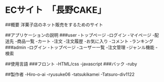 # ECサイト　「長野CAKE」

##概要
洋菓子店のネット販売をするためのサイト

##アプリケーションの説明
###user
-トップページ
-ログイン
-マイページ
-配送先
-商品一覧
-カート
-注文
-注文履歴
-お気に入り
-コメント
-ランキング
###admin
-ログイン
-トップページ
-ユーザー一覧
-注文管理
-ジャンル機能
-検索

##使用言語
###フロント
-HTML/css
-javascript
###バック
-ruby

##製作者
-Hiro-o-ai
-ryusuke06
-tatsukikamei
-Tatsuro-div1122
